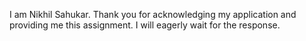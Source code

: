 I am Nikhil Sahukar.
Thank you for acknowledging my application and providing me this assignment.
I will eagerly wait for the response.
